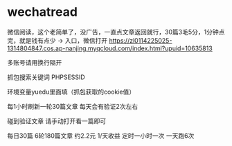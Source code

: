 # wechatread

微信阅读，这个老简单了，没广告，一直点文章返回就行，30篇3毛5分，1分钟点完，就是钱有点少 -> 入口，微信打开
https://zl0114225025-1314804847.cos.ap-nanjing.myqcloud.com/index.html?upuid=10635813


多账号请用换行隔开

抓包搜索关键词 PHPSESSID

环境变量yuedu里面填（抓包获取的cookie值）

每1小时刷新一轮30篇文章
每天会有验证2次左右

碰到验证文章
请手动打开看一篇即可

每日30篇 6轮180篇文章
约2.2元 1/天收益
定时一小时一次 一天跑6次
